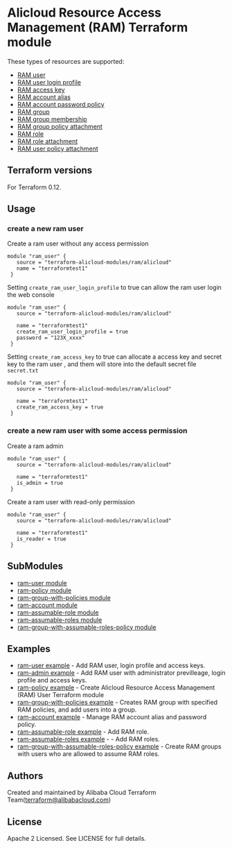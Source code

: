 # Alicloud Resource Access Management (RAM) Terraform module

These types of resources are supported:

* [RAM user](https://www.terraform.io/docs/providers/alicloud/r/ram_user.html)
* [RAM user login profile](https://www.terraform.io/docs/providers/alicloud/r/ram_login_profile.html)
* [RAM access key](https://www.terraform.io/docs/providers/alicloud/r/ram_access_key.html)
* [RAM account alias](https://www.terraform.io/docs/providers/alicloud/r/ram_account_alias.html)
* [RAM account password policy](https://www.terraform.io/docs/providers/alicloud/r/ram_account_password_policy.html)
* [RAM group](https://www.terraform.io/docs/providers/alicloud/r/ram_group.html)
* [RAM group membership](https://www.terraform.io/docs/providers/alicloud/r/ram_group_membership.html)
* [RAM group policy attachment](https://www.terraform.io/docs/providers/alicloud/r/ram_group_policy_attachment.html)
* [RAM role](https://www.terraform.io/docs/providers/alicloud/r/ram_role.html)
* [RAM role attachment](https://www.terraform.io/docs/providers/alicloud/r/ram_role_attachment.html)
* [RAM user policy attachment](https://www.terraform.io/docs/providers/alicloud/r/ram_user_policy_attachment.html)

## Terraform versions

For Terraform 0.12.

## Usage

### create a new ram user

Create a ram user without any access permission
```hcl
module "ram_user" {
   source = "terraform-alicloud-modules/ram/alicloud"
   name = "terraformtest1"
 }
```

Setting `create_ram_user_login_profile` to true can allow the ram user login the web console

```hcl
module "ram_user" {
   source = "terraform-alicloud-modules/ram/alicloud"

   name = "terraformtest1"
   create_ram_user_login_profile = true
   password = "123X_xxxx"
 }
```

Setting `create_ram_access_key` to true can allocate a access key and secret key to the ram user
, and them will store into the default secret file `secret.txt`

```hcl
module "ram_user" {
   source = "terraform-alicloud-modules/ram/alicloud"

   name = "terraformtest1"
   create_ram_access_key = true
 }
```

### create a new ram user with some access permission

Create a ram admin

```hcl
module "ram_user" {
   source = "terraform-alicloud-modules/ram/alicloud"

   name = "terraformtest1"
   is_admin = true
 }
```

Create a ram user with read-only permission

```hcl
module "ram_user" {
   source = "terraform-alicloud-modules/ram/alicloud"

   name = "terraformtest1"
   is_reader = true
 }
```

## SubModules

* [ram-user module](https://github.com/terraform-alicloud-modules/terraform-alicloud-ram/tree/master/modules/ram-user)
* [ram-policy module](https://github.com/terraform-alicloud-modules/terraform-alicloud-ram/tree/master/modules/ram-policy)
* [ram-group-with-policies module](https://github.com/terraform-alicloud-modules/terraform-alicloud-ram/tree/master/modules/ram-group-with-policies)
* [ram-account module](https://github.com/terraform-alicloud-modules/terraform-alicloud-ram/tree/master/modules/ram-account)
* [ram-assumable-role module](https://github.com/terraform-alicloud-modules/terraform-alicloud-ram/tree/master/modules/ram-assumable-role)
* [ram-assumable-roles module](https://github.com/terraform-alicloud-modules/terraform-alicloud-ram/tree/master/modules/ram-assumable-roles)
* [ram-group-with-assumable-roles-policy module](https://github.com/terraform-alicloud-modules/terraform-alicloud-ram/tree/master/modules/ram-group-with-assumable-roles-policy)

## Examples

* [ram-user example](https://github.com/terraform-alicloud-modules/terraform-alicloud-ram/tree/master/examples/ram-user) - Add RAM user, login profile and access keys.
* [ram-admin example](https://github.com/terraform-alicloud-modules/terraform-alicloud-ram/tree/master/examples/ram-admin) - Add RAM user with administrator previlleage, login profile and access keys.
* [ram-policy example](https://github.com/terraform-alicloud-modules/terraform-alicloud-ram/tree/master/examples/ram-policy) - Create Alicloud Resource Access Management (RAM) User Terraform module 
* [ram-group-with-policies example](https://github.com/terraform-alicloud-modules/terraform-alicloud-ram/tree/master/examples/ram-group-with-policies) - Creates RAM group with specified RAM policies, and add users into a group.
* [ram-account example](https://github.com/terraform-alicloud-modules/terraform-alicloud-ram/tree/master/examples/ram-account) - Manage RAM account alias and password policy.
* [ram-assumable-role example](https://github.com/terraform-alicloud-modules/terraform-alicloud-ram/tree/master/examples/ram-assumable-role) - Add RAM role.
* [ram-assumable-roles example](https://github.com/terraform-alicloud-modules/terraform-alicloud-ram/tree/master/examples/ram-assumable-roles) - - Add RAM roles.
* [ram-group-with-assumable-roles-policy example](https://github.com/terraform-alicloud-modules/terraform-alicloud-ram/tree/master/examples/ram-group-with-assumable-roles-policy) - Create RAM groups with users who are allowed to assume RAM roles.

<!-- BEGINNING OF PRE-COMMIT-TERRAFORM DOCS HOOK -->
<!-- END OF PRE-COMMIT-TERRAFORM DOCS HOOK -->

## Authors

Created and maintained by Alibaba Cloud Terraform Team(terraform@alibabacloud.com)

## License

Apache 2 Licensed. See LICENSE for full details.
